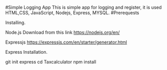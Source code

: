 #Simple Logging App
This is simple app for logging and register, it is used HTML,CSS, JavaScript, Nodejs, Express, MYSQL.
#Prerequests

Installing.

Node.js
Download from this link
https://nodejs.org/en/


Expressjs
https://expressjs.com/en/starter/generator.html

Express Installation.

git init
express
cd Taxcalculator
npm install





